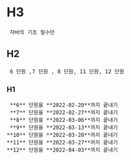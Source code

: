 # H3                                
	 자바의 기초 필수만 
## H2
	 6 단원 ,7 단원 , 8 단원, 11 단원, 12 단원 
### H1
     **6** 단원을 **2022-02-20**까지 끝내기  
	 **7** 단원을 **2022-02-27**까지 끝내기  
	 **8** 단원을 **2022-03-06**까지 끝내기  
	 **9** 단원을 **2022-03-13**까지 끝내기  
	**10** 단원을 **2022-03-20**까지 끝내기  
	**11** 단원을 **2022-03-27**까지 끝내기  
	**12** 단원을 **2022-04-03**까지 끝내기  